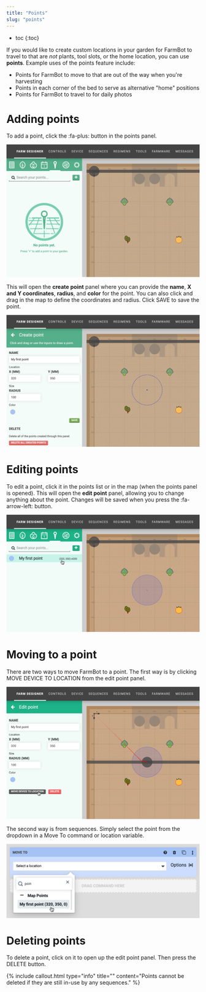 ```yaml
---
title: "Points"
slug: "points"
---
```


* toc
{:toc}

If you would like to create custom locations in your garden for FarmBot to travel to that are _not_ plants, tool slots, or the home location, you can use **points**. Example uses of the points feature include:

* Points for FarmBot to move to that are out of the way when you're harvesting
* Points in each corner of the bed to serve as alternative "home" positions
* Points for FarmBot to travel to for daily photos

# Adding points
To add a point, click the <span class="fb-button fb-teal">:fa-plus:</span> button in the points panel.

![Screen Shot 2019-11-30 at 5.00.05 PM.png](Screen_Shot_2019-11-30_at_5.00.05_PM.png)

This will open the **create point** panel where you can provide the **name**, **X and Y coordinates**, **radius**, and **color** for the point. You can also click and drag in the map to define the coordinates and radius. Click <span class="fb-button fb-green">SAVE</span> to save the point.

![Screen Shot 2019-11-30 at 5.01.10 PM.png](Screen_Shot_2019-11-30_at_5.01.10_PM.png)

# Editing points
To edit a point, click it in the points list or in the map (when the points panel is opened). This will open the **edit point** panel, allowing you to change anything about the point. Changes will be saved when you press the :fa-arrow-left: button.

![Screen Shot 2019-11-30 at 5.01.21 PM.png](Screen_Shot_2019-11-30_at_5.01.21_PM.png)

# Moving to a point
There are two ways to move FarmBot to a point. The first way is by clicking <span class="fb-button fb-gray">MOVE DEVICE TO LOCATION</span> from the edit point panel.

![Screen Shot 2019-11-30 at 6.16.55 PM.png](Screen_Shot_2019-11-30_at_6.16.55_PM.png)

The second way is from sequences. Simply select the point from the dropdown in a <span class="fb-step fb-move-absolute">Move To</span> command or location variable.

![Screen Shot 2019-11-30 at 6.17.04 PM.png](Screen_Shot_2019-11-30_at_6.17.04_PM.png)

# Deleting points
To delete a point, click on it to open up the edit point panel. Then press the <span class="fb-button fb-red">DELETE</span> button.

{%
include callout.html
type="info"
title=""
content="Points cannot be deleted if they are still in-use by any sequences."
%}

